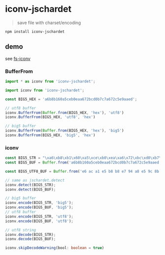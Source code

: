 # iconv-jschardet

> save file with charset/encoding

`npm install iconv-jschardet`

## demo

see [fs-iconv](https://www.npmjs.com/package/fs-iconv)

### BufferFrom

```ts
import * as iconv from 'iconv-jschardet';

import iconv from 'iconv-jschardet';
```

```js
const BIG5_HEX = 'a6b8b160a5ceb0eaa672bcd0b7c7a672c5e9aaed';

// utf8 buffer
iconv.BufferFrom(Buffer.from(BIG5_HEX, 'hex'), 'utf8')
iconv.BufferFrom(BIG5_HEX, 'utf8', 'hex')

// big5 buffer
iconv.BufferFrom(Buffer.from(BIG5_HEX, 'hex'), 'big5')
iconv.BufferFrom(BIG5_HEX, 'big5', 'hex')
```

### iconv

```js
const BIG5_STR = "\xa6\xb8\xb1\x60\xa5\xce\xb0\xea\xa6\x72\xbc\xd0\xb7\xc7\xa6\x72\xc5\xe9\xaa\xed";
const BIG5_BUF = Buffer.from('a6b8b160a5ceb0eaa672bcd0b7c7a672c5e9aaed', 'hex');

const BIG5_UTF8_BUF = Buffer.from('e6 ac a1 e5 b8 b8 e7 94 a8 e5 9c 8b e5 ad 97 e6 a8 99 e6 ba 96 e5 ad 97 e9 ab 94 e8 a1 a8'.replace(/\s/g, ''), 'hex');
```

```ts
// same as jschardet.detect
iconv.detect(BIG5_STR);
iconv.detect(BIG5_BUF);

// big5 buffer
iconv.encode(BIG5_STR, 'big5');
iconv.encode(BIG5_BUF, 'big5');
// utf8 buffer
iconv.encode(BIG5_STR, 'utf8');
iconv.encode(BIG5_BUF, 'utf8');

// utf8 string
iconv.decode(BIG5_STR);
iconv.decode(BIG5_BUF);
```

```ts
iconv.skipDecodeWarning(bool: boolean = true)
```
